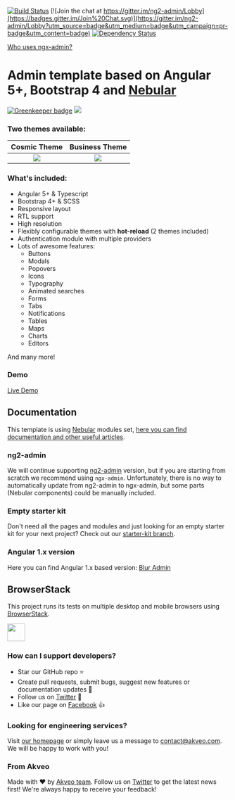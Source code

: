 [![Build Status](https://travis-ci.org/akveo/ngx-admin.svg?branch=master)](https://travis-ci.org/akveo/ngx-admin)
[![Join the chat at https://gitter.im/ng2-admin/Lobby](https://badges.gitter.im/Join%20Chat.svg)](https://gitter.im/ng2-admin/Lobby?utm_source=badge&utm_medium=badge&utm_campaign=pr-badge&utm_content=badge)
[![Dependency Status](https://david-dm.org/akveo/ngx-admin/status.svg)](https://david-dm.org/akveo/ng2-admin)

[Who uses ngx-admin?](https://github.com/akveo/ngx-admin/issues/1645)

# Admin template based on Angular 5+, Bootstrap 4 and <a href="https://github.com/akveo/nebular">Nebular</a>

[![Greenkeeper badge](https://badges.greenkeeper.io/kiranchowdhury/typeopplearning-ui.svg)](https://greenkeeper.io/)
<a target="_blank" href="http://akveo.com/ngx-admin/#/pages/dashboard?utm_source=github&utm_medium=ngx_admin_readme&utm_campaign=demo"><img src="https://i.imgur.com/XoJtfvK.gif"/></a>

### Two themes available:

| Cosmic Theme | Business Theme |
|:------------:|:--------------:|
|<a target="_blank" href="http://akveo.com/ngx-admin/#/pages/dashboard?theme=cosmic&utm_source=github&utm_medium=ngx_admin_readme&utm_campaign=themes"><img src="https://i.imgur.com/FgRZcqL.png"/></a>|<a target="_blank" href="http://akveo.com/ngx-admin/#/pages/dashboard?theme=default&utm_source=github&utm_medium=ngx_admin_readme&utm_campaign=themes"><img src="https://i.imgur.com/fozHlRJ.png"/></a>|

### What's included:

- Angular 5+ & Typescript
- Bootstrap 4+ & SCSS
- Responsive layout
- RTL support
- High resolution
- Flexibly configurable themes with **hot-reload** (2 themes included)
- Authentication module with multiple providers
- Lots of awesome features:
  - Buttons
  - Modals
  - Popovers
  - Icons
  - Typography
  - Animated searches
  - Forms
  - Tabs
  - Notifications
  - Tables
  - Maps
  - Charts
  - Editors
  
And many more!

### Demo

<a target="_blank" href="http://akveo.com/ngx-admin/">Live Demo</a>

## Documentation
This template is using [Nebular](https://github.com/akveo/nebular) modules set, [here you can find documentation and other useful articles](https://akveo.github.io/nebular/#/docs/installation/based-on-starter-kit-ngxadmin).

### ng2-admin
We will continue supporting [ng2-admin](https://github.com/akveo/ngx-admin/tree/ng2-admin) version, but if you are starting from scratch we recommend using `ngx-admin`. Unfortunately, there is no way to automatically update from ng2-admin to ngx-admin, but some parts (Nebular components) could be manually included.

### Empty starter kit
Don't need all the pages and modules and just looking for an empty starter kit for your next project? Check out our [starter-kit branch](https://github.com/akveo/ngx-admin/tree/starter-kit).

### Angular 1.x version
Here you can find Angular 1.x based version: [Blur Admin](http://akveo.github.io/blur-admin/)

## BrowserStack
This project runs its tests on multiple desktop and mobile browsers using [BrowserStack](http://www.browserstack.com).

<img src="https://cloud.githubusercontent.com/assets/131406/22254249/534d889e-e254-11e6-8427-a759fb23b7bd.png" height="40" />

### How can I support developers?
- Star our GitHub repo :star:
- Create pull requests, submit bugs, suggest new features or documentation updates :wrench:
- Follow us on [Twitter](https://twitter.com/akveo_inc) :feet:
- Like our page on [Facebook](https://www.facebook.com/akveo/) :thumbsup:

### Looking for engineering services? 
Visit [our homepage](http://akveo.com/) or simply leave us a message to [contact@akveo.com](mailto:contact@akveo.com). We will be happy to work with you!

### From Akveo
Made with :heart: by [Akveo team](http://akveo.com/). Follow us on [Twitter](https://twitter.com/akveo_inc) to get the latest news first!
We're always happy to receive your feedback!
